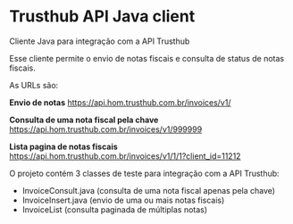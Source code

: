 # Trusthub API Java client

Cliente Java para integração com a API Trusthub

Esse cliente permite o envio de notas fiscais e consulta de status de notas fiscais.

As URLs são:

**Envio de notas**
https://api.hom.trusthub.com.br/invoices/v1/ 

**Consulta de uma nota fiscal pela chave**
https://api.hom.trusthub.com.br/invoices/v1/999999

**Lista pagina de notas fiscais**
https://api.hom.trusthub.com.br/invoices/v1/1/1?client_id=11212 



O projeto contém 3 classes de teste para integração com a API Trusthub:

- InvoiceConsult.java (consulta de uma nota fiscal apenas pela chave)
- InvoiceInsert.java (envio de uma ou mais notas fiscais)
- InvoiceList (consulta paginada de múltiplas notas)
